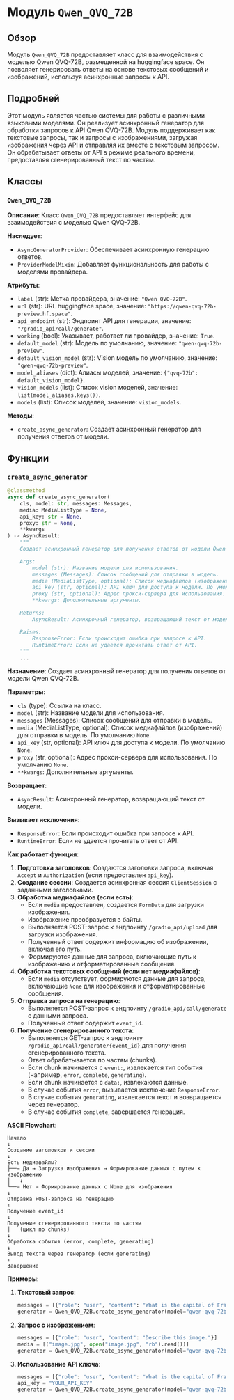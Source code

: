 # Модуль `Qwen_QVQ_72B`

## Обзор

Модуль `Qwen_QVQ_72B` предоставляет класс для взаимодействия с моделью Qwen QVQ-72B, размещенной на huggingface space. Он позволяет генерировать ответы на основе текстовых сообщений и изображений, используя асинхронные запросы к API.

## Подробней

Этот модуль является частью системы для работы с различными языковыми моделями. Он реализует асинхронный генератор для обработки запросов к API Qwen QVQ-72B. Модуль поддерживает как текстовые запросы, так и запросы с изображениями, загружая изображения через API и отправляя их вместе с текстовым запросом. Он обрабатывает ответы от API в режиме реального времени, предоставляя сгенерированный текст по частям.

## Классы

### `Qwen_QVQ_72B`

**Описание**: Класс `Qwen_QVQ_72B` предоставляет интерфейс для взаимодействия с моделью Qwen QVQ-72B.

**Наследует**:
- `AsyncGeneratorProvider`: Обеспечивает асинхронную генерацию ответов.
- `ProviderModelMixin`: Добавляет функциональность для работы с моделями провайдера.

**Атрибуты**:
- `label` (str): Метка провайдера, значение: `"Qwen QVQ-72B"`.
- `url` (str): URL huggingface space, значение: `"https://qwen-qvq-72b-preview.hf.space"`.
- `api_endpoint` (str): Эндпоинт API для генерации, значение: `"/gradio_api/call/generate"`.
- `working` (bool): Указывает, работает ли провайдер, значение: `True`.
- `default_model` (str): Модель по умолчанию, значение: `"qwen-qvq-72b-preview"`.
- `default_vision_model` (str): Vision модель по умолчанию, значение: `"qwen-qvq-72b-preview"`.
- `model_aliases` (dict): Алиасы моделей, значение: `{"qvq-72b": default_vision_model}`.
- `vision_models` (list): Список vision моделей, значение: `list(model_aliases.keys())`.
- `models` (list): Список моделей, значение: `vision_models`.

**Методы**:
- `create_async_generator`: Создает асинхронный генератор для получения ответов от модели.

## Функции

### `create_async_generator`

```python
@classmethod
async def create_async_generator(
    cls, model: str, messages: Messages,
    media: MediaListType = None,
    api_key: str = None, 
    proxy: str = None,
    **kwargs
) -> AsyncResult:
    """
    Создает асинхронный генератор для получения ответов от модели Qwen QVQ-72B.

    Args:
        model (str): Название модели для использования.
        messages (Messages): Список сообщений для отправки в модель.
        media (MediaListType, optional): Список медиафайлов (изображений) для отправки в модель. По умолчанию `None`.
        api_key (str, optional): API ключ для доступа к модели. По умолчанию `None`.
        proxy (str, optional): Адрес прокси-сервера для использования. По умолчанию `None`.
        **kwargs: Дополнительные аргументы.

    Returns:
        AsyncResult: Асинхронный генератор, возвращающий текст от модели.

    Raises:
        ResponseError: Если происходит ошибка при запросе к API.
        RuntimeError: Если не удается прочитать ответ от API.
    """
    ...
```

**Назначение**: Создает асинхронный генератор для получения ответов от модели Qwen QVQ-72B.

**Параметры**:
- `cls` (type): Ссылка на класс.
- `model` (str): Название модели для использования.
- `messages` (Messages): Список сообщений для отправки в модель.
- `media` (MediaListType, optional): Список медиафайлов (изображений) для отправки в модель. По умолчанию `None`.
- `api_key` (str, optional): API ключ для доступа к модели. По умолчанию `None`.
- `proxy` (str, optional): Адрес прокси-сервера для использования. По умолчанию `None`.
- `**kwargs`: Дополнительные аргументы.

**Возвращает**:
- `AsyncResult`: Асинхронный генератор, возвращающий текст от модели.

**Вызывает исключения**:
- `ResponseError`: Если происходит ошибка при запросе к API.
- `RuntimeError`: Если не удается прочитать ответ от API.

**Как работает функция**:

1. **Подготовка заголовков**: Создаются заголовки запроса, включая `Accept` и `Authorization` (если предоставлен `api_key`).
2. **Создание сессии**: Создается асинхронная сессия `ClientSession` с заданными заголовками.
3. **Обработка медиафайлов (если есть)**:
   - Если `media` предоставлен, создается `FormData` для загрузки изображения.
   - Изображение преобразуется в байты.
   - Выполняется POST-запрос к эндпоинту `/gradio_api/upload` для загрузки изображения.
   - Полученный ответ содержит информацию об изображении, включая его путь.
   - Формируются данные для запроса, включающие путь к изображению и отформатированные сообщения.
4. **Обработка текстовых сообщений (если нет медиафайлов)**:
   - Если `media` отсутствует, формируются данные для запроса, включающие `None` для изображения и отформатированные сообщения.
5. **Отправка запроса на генерацию**:
   - Выполняется POST-запрос к эндпоинту `/gradio_api/call/generate` с данными запроса.
   - Полученный ответ содержит `event_id`.
6. **Получение сгенерированного текста**:
   - Выполняется GET-запрос к эндпоинту `/gradio_api/call/generate/{event_id}` для получения сгенерированного текста.
   - Ответ обрабатывается по частям (chunks).
   - Если chunk начинается с `event:`, извлекается тип события (например, `error`, `complete`, `generating`).
   - Если chunk начинается с `data:`, извлекаются данные.
   - В случае события `error`, вызывается исключение `ResponseError`.
   - В случае события `generating`, извлекается текст и возвращается через генератор.
   - В случае события `complete`, завершается генерация.

**ASCII Flowchart**:

```
Начало
↓
Создание заголовков и сессии
↓
Есть медиафайлы?
├──→ Да → Загрузка изображения → Формирование данных с путем к изображению
│   ↓
└──→ Нет → Формирование данных с None для изображения
↓
Отправка POST-запроса на генерацию
↓
Получение event_id
↓
Получение сгенерированного текста по частям
│   (цикл по chunks)
↓
Обработка события (error, complete, generating)
↓
Вывод текста через генератор (если generating)
↓
Завершение
```

**Примеры**:

1. **Текстовый запрос**:
   ```python
   messages = [{"role": "user", "content": "What is the capital of France?"}]
   generator = Qwen_QVQ_72B.create_async_generator(model="qwen-qvq-72b-preview", messages=messages)
   ```

2. **Запрос с изображением**:
   ```python
   messages = [{"role": "user", "content": "Describe this image."}]
   media = [("image.jpg", open("image.jpg", "rb").read())]
   generator = Qwen_QVQ_72B.create_async_generator(model="qwen-qvq-72b-preview", messages=messages, media=media)
   ```

3. **Использование API ключа**:
   ```python
   messages = [{"role": "user", "content": "What is the capital of France?"}]
   api_key = "YOUR_API_KEY"
   generator = Qwen_QVQ_72B.create_async_generator(model="qwen-qvq-72b-preview", messages=messages, api_key=api_key)
   ```